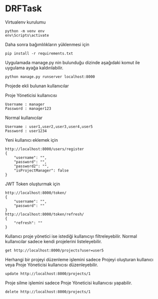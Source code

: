 # DRFTask

Virtualenv kurulumu

    python -m venv env
    env\Scripts\activate
Daha sonra bağımlılıkların yüklenmesi için

    pip install -r requirements.txt
Uygulamada manage.py nin bulunduğu dizinde aşağıdaki komut ile uygulama ayağa kaldırılabilir.

    python manage.py runserver localhost:8000

Projede ekli bulunan kullanıcılar


Proje Yöneticisi kullanıcısı

    Username : manager
    Password : manager123

Normal kullanıcılar

    Username : user1,user2,user3,user4,user5
    Password : user1234


Yeni kullanıcı eklemek için

    http://localhost:8000/users/register
    {
        "username": "",
        "password": "",
        "password2": "",
        "isProjectManager": false
    }

JWT Token oluşturmak için

    http://localhost:8000/token/
    {
        "username": "",
        "password": ""
    }
    http://localhost:8000/token/refresh/
    {
        "refresh": ""
    }
Kullanıcı proje yönetici ise istediği kullanıcıyı filtreleyebilir.
Normal kullanıcılar sadece kendi projelerini listeleyebilir.

    get http://localhost:8000/projects?user=user5


Herhangi bir projeyi düzenleme işlemini sadece Projeyi oluşturan kullanıcı veya Proje Yöneticisi kullanıcısı düzenleyebilir.

    update http://localhost:8000/projects/1

Proje silme işlemini sadece Proje Yöneticisi kullanıcısı yapabilir.

    delete http://localhost:8000/projects/1
